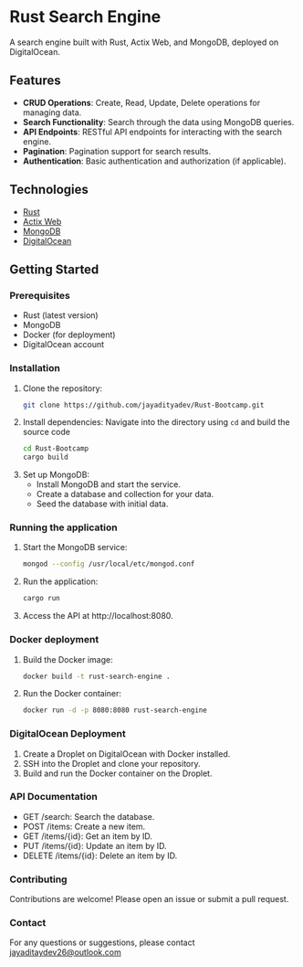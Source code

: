 # Rust Search Engine

A search engine built with Rust, Actix Web, and MongoDB, deployed on DigitalOcean.

## Features
- **CRUD Operations**: Create, Read, Update, Delete operations for managing data.
- **Search Functionality**: Search through the data using MongoDB queries.
- **API Endpoints**: RESTful API endpoints for interacting with the search engine.
- **Pagination**: Pagination support for search results.
- **Authentication**: Basic authentication and authorization (if applicable).

## Technologies
- [Rust](https://www.rust-lang.org/)
- [Actix Web](https://actix.rs/)
- [MongoDB](https://www.mongodb.com/)
- [DigitalOcean](https://www.digitalocean.com/)

## Getting Started

### Prerequisites
- Rust (latest version)
- MongoDB
- Docker (for deployment)
- DigitalOcean account

### Installation
1. Clone the repository:
    ```bash
    git clone https://github.com/jayadityadev/Rust-Bootcamp.git
    ```
2. Install dependencies:
    Navigate into the directory using `cd` and build the source code
    ```bash
    cd Rust-Bootcamp
    cargo build
    ```
3. Set up MongoDB:
    * Install MongoDB and start the service.
    * Create a database and collection for your data.
    * Seed the database with initial data.

### Running the application
1. Start the MongoDB service:
    ```bash
    mongod --config /usr/local/etc/mongod.conf
    ```
2. Run the application:
    ```bash
    cargo run
    ```
3. Access the API at http://localhost:8080.

### Docker deployment
1. Build the Docker image:
    ```bash
    docker build -t rust-search-engine .
    ```
2. Run the Docker container:
    ```bash
    docker run -d -p 8080:8080 rust-search-engine
    ```

### DigitalOcean Deployment
1. Create a Droplet on DigitalOcean with Docker installed.
2. SSH into the Droplet and clone your repository.
3. Build and run the Docker container on the Droplet.

### API Documentation
* GET /search: Search the database.
* POST /items: Create a new item.
* GET /items/{id}: Get an item by ID.
* PUT /items/{id}: Update an item by ID.
* DELETE /items/{id}: Delete an item by ID.

### Contributing
Contributions are welcome! Please open an issue or submit a pull request.

### Contact
For any questions or suggestions, please contact [jayaditaydev26@outlook.com](mailto:jayadityadev26@outlook.com)